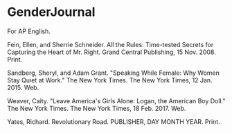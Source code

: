 # GenderJournal
For AP English.

Fein, Ellen, and Sherrie Schneider. All the Rules: Time-tested Secrets for Capturing the Heart of Mr. Right. Grand Central Publishing, 15 Nov. 2008. Print.

Sandberg, Sheryl, and Adam Grant. "Speaking While Female: Why Women Stay Quiet at Work." The New York Times. The New York Times, 12 Jan. 2015. Web. 

Weaver, Caity. "Leave America's Girls Alone: Logan, the American Boy Doll." The New York Times. The New York Times, 18 Feb. 2017. Web.

Yates, Richard. Revolutionary Road. PUBLISHER, DAY MONTH YEAR. Print.

